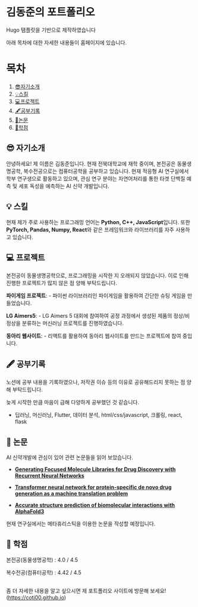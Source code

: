 # 김동준의 포트폴리오
Hugo 탬플릿을 기반으로 제작하였습니다

아래 목차에 대한 자세한 내용들이 홈페이지에 있습니다.
# 목차
1. [😎자기소개](#자기소개)
2. [💡스킬](#스킬)
3. [💻프로젝트](#프로젝트)
4. [🖋️공부기록](#공부기록)
5. [📄논문](#논문)
6. [🧠학점](#학점)

## 😎 자기소개
안녕하세요! 제 이름은 김동준입니다. 현재 전북대학교에 재학 중이며, 본전공은 동물생명공학, 복수전공으로는 컴퓨터공학을 공부하고 있습니다. 현재 적응형 AI 연구실에서 학부 연구생으로 활동하고 있으며, 관심 연구 분야는 자연어처리를 통한 타겟 단백질 예측 및 세포 독성을 예측하는 AI 신약 개발입니다.

## 💡 스킬
현재 제가 주로 사용하는 프로그래밍 언어는 **Python, C++, JavaScript**입니다.
또한 **PyTorch, Pandas, Numpy, React**와 같은 프레임워크와 라이브러리를 자주 사용하고 있습니다.

## 💻 프로젝트
본전공이 동물생명공학으로, 프로그래밍을 시작한 지 오래되지 않았습니다. 이로 인해 진행한 프로젝트가 많지 않은 점 양해 부탁드립니다.

**파이게임 프로젝트**: 
    - 파이썬 라이브러리인 파이게임을 활용하여 간단한 슈팅 게임을 만들었습니다.

**LG Aimers5**: 
    - LG Aimers 5 대회에 참여하여 공정 과정에서 생성된 제품의 정상/비정상을 분류하는 머신러닝 프로젝트를 진행하였습니다.

**동아리 웹사이트**: 
    - 리액트를 활용하여 동아리 웹사이트를 만드는 프로젝트에 참여 중입니다.

## 🖋️ 공부기록
노션에 공부 내용을 기록하였으나, 저작권 이슈 등의 이유로 공유해드리지 못하는 점 양해 부탁드립니다.

늦게 시작한 만큼 마음이 급해 다양하게 공부했던 것 같습니다.
- 딥러닝, 머신러닝, Flutter, 데이터 분석, html/css/javascript, 크롤링, react, flask

## 📄 논문
AI 신약개발에 관심이 있어 관련 논문들을 읽어 보았습니다.

- **[Generating Focused Molecule Libraries for Drug Discovery with Recurrent Neural Networks](https://pubs.acs.org/doi/full/10.1021/acscentsci.7b00512)**

- **[Transformer neural network for protein-specific de novo drug generation as a machine translation problem](https://www.nature.com/articles/s41598-020-79682-4)**

- **[Accurate structure prediction of biomolecular interactions with AlphaFold3](https://www.nature.com/articles/s41586-024-07487-w)**

현재 연구실에서는 메타휴리스틱을 이용한 논문을 작성할 예정입니다.

## 🧠 학점
본전공(동물생명공학) : 4.0 / 4.5

복수전공(컴퓨터공학) : 4.42 / 4.5

##
좀 더 자세한 내용을 알고 싶으시면 제 포트폴리오 사이트에 방문해 보세요!(https://coti00.github.io)